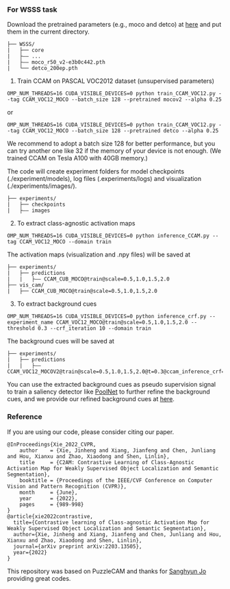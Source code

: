 ### For WSSS task

Download the pretrained parameters (e.g., moco and detco) at [here](https://drive.google.com/drive/folders/1erzARKq9g02-3pUGhY6-hyGzD-hoty5b?usp=sharing) and put them in the current directory.

```
├── WSSS/
|   ├── core
|   ├—— ...
|   ├—— moco_r50_v2-e3b0c442.pth
|   └── detco_200ep.pth
```

1. Train CCAM on PASCAL VOC2012 dataset (unsupervised parameters) 

```
OMP_NUM_THREADS=16 CUDA_VISIBLE_DEVICES=0 python train_CCAM_VOC12.py --tag CCAM_VOC12_MOCO --batch_size 128 --pretrained mocov2 --alpha 0.25
```

or

```
OMP_NUM_THREADS=16 CUDA_VISIBLE_DEVICES=0 python train_CCAM_VOC12.py --tag CCAM_VOC12_MOCO --batch_size 128 --pretrained detco --alpha 0.25
```

We recommend to adopt a batch size 128 for better performance, but you can try another one like 32 if the memory of your device is not enough. (We trained CCAM on Tesla A100 with 40GB memory.)

The code will create experiment folders for model checkpoints (./experiment/models), log files (.experiments/logs) and visualization (./experiments/images/).

```
├── experiments/
|   ├── checkpoints
|   ├—— images
```

2. To extract class-agnostic activation maps

```
OMP_NUM_THREADS=16 CUDA_VISIBLE_DEVICES=0 python inference_CCAM.py --tag CCAM_VOC12_MOCO --domain train
```

The activation maps (visualization and .npy files) will be saved at 

```
├── experiments/
|   ├── predictions
|   |   ├—— CCAM_CUB_MOCO@train@scale=0.5,1.0,1.5,2.0
├── vis_cam/
|   ├── CCAM_CUB_MOCO@train@scale=0.5,1.0,1.5,2.0
```

3. To extract background cues

```
OMP_NUM_THREADS=16 CUDA_VISIBLE_DEVICES=0 python inference_crf.py --experiment_name CCAM_VOC12_MOCO@train@scale=0.5,1.0,1.5,2.0 --threshold 0.3 --crf_iteration 10 --domain train
```

The background cues will be saved at 

```
├── experiments/
|   ├── predictions
|   |   ├—— CCAM_VOC12_MOCOV2@train@scale=0.5,1.0,1.5,2.0@t=0.3@ccam_inference_crf=10
```

You can use the extracted background cues as pseudo supervision signal to train a saliency detector like [PoolNet](https://github.com/backseason/PoolNet) to further refine the background cues, and we provide our refined background cues at [here](https://drive.google.com/drive/folders/1erzARKq9g02-3pUGhY6-hyGzD-hoty5b).

### Reference

If you are using our code, please consider citing our paper.

```
@InProceedings{Xie_2022_CVPR,
    author    = {Xie, Jinheng and Xiang, Jianfeng and Chen, Junliang and Hou, Xianxu and Zhao, Xiaodong and Shen, Linlin},
    title     = {C2AM: Contrastive Learning of Class-Agnostic Activation Map for Weakly Supervised Object Localization and Semantic Segmentation},
    booktitle = {Proceedings of the IEEE/CVF Conference on Computer Vision and Pattern Recognition (CVPR)},
    month     = {June},
    year      = {2022},
    pages     = {989-998}
}
@article{xie2022contrastive,
  title={Contrastive learning of Class-agnostic Activation Map for Weakly Supervised Object Localization and Semantic Segmentation},
  author={Xie, Jinheng and Xiang, Jianfeng and Chen, Junliang and Hou, Xianxu and Zhao, Xiaodong and Shen, Linlin},
  journal={arXiv preprint arXiv:2203.13505},
  year={2022}
}
```

This repository was based on PuzzleCAM and thanks for [Sanghyun Jo](https://github.com/OFRIN/PuzzleCAM) providing great codes.

